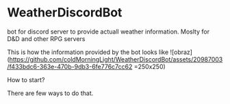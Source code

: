 # WeatherDiscordBot
bot for discord server to provide actuall weather information. Moslty for D&amp;D and other RPG servers

This is how the information provided by the bot looks like
![obraz](https://github.com/coldMorningLight/WeatherDiscordBot/assets/20987003/f433bdc6-363e-470b-9db3-6fe776c7cc62 =250x250)

How to start?

There are few ways to do that.
